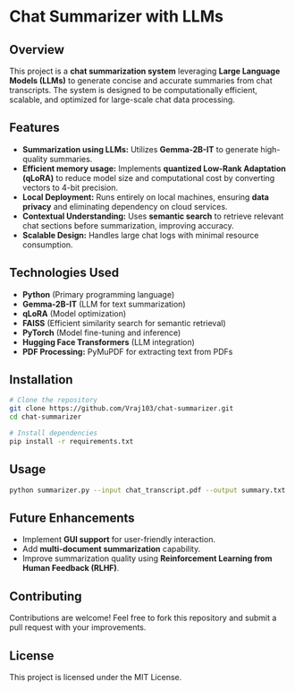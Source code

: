 # Chat Summarizer with LLMs

## Overview
This project is a **chat summarization system** leveraging **Large Language Models (LLMs)** to generate concise and accurate summaries from chat transcripts. The system is designed to be computationally efficient, scalable, and optimized for large-scale chat data processing.

## Features
- **Summarization using LLMs:** Utilizes **Gemma-2B-IT** to generate high-quality summaries.
- **Efficient memory usage:** Implements **quantized Low-Rank Adaptation (qLoRA)** to reduce model size and computational cost by converting vectors to 4-bit precision.
- **Local Deployment:** Runs entirely on local machines, ensuring **data privacy** and eliminating dependency on cloud services.
- **Contextual Understanding:** Uses **semantic search** to retrieve relevant chat sections before summarization, improving accuracy.
- **Scalable Design:** Handles large chat logs with minimal resource consumption.

## Technologies Used
- **Python** (Primary programming language)
- **Gemma-2B-IT** (LLM for text summarization)
- **qLoRA** (Model optimization)
- **FAISS** (Efficient similarity search for semantic retrieval)
- **PyTorch** (Model fine-tuning and inference)
- **Hugging Face Transformers** (LLM integration)
- **PDF Processing:** PyMuPDF for extracting text from PDFs

## Installation
```bash
# Clone the repository
git clone https://github.com/Vraj103/chat-summarizer.git
cd chat-summarizer

# Install dependencies
pip install -r requirements.txt
```

## Usage
```bash
python summarizer.py --input chat_transcript.pdf --output summary.txt
```

## Future Enhancements
- Implement **GUI support** for user-friendly interaction.
- Add **multi-document summarization** capability.
- Improve summarization quality using **Reinforcement Learning from Human Feedback (RLHF)**.

## Contributing
Contributions are welcome! Feel free to fork this repository and submit a pull request with your improvements.

## License
This project is licensed under the MIT License.

